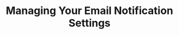 ---
# -------------------------- #
#          PAGE INFO         #
# -------------------------- #

title: Managing Your Email Notification Settings
permalink: /account-security/notifications/manage-email-notification-settings
keywords: notifications, manage email notifications, email, opt out, opt-out, suppress
summary: "Manage your Stitch email notification settings."

key: "manage-notification-settings"

layout: general
toc: true

type: "manage-your-account, notifications"
weight: 2

# In this guide, we'll cover:

# {% for section in page.sections %}
# - [{{ section.summary }}](#{{ section.anchor }})
# {% endfor %}

# -------------------------- #
#          CONTENT           #
# -------------------------- #

sections:
  - content: |
      {% include misc/data-files.html %}

      By default, every user in a Stitch account will receive all email notifications with the exception of the monthly billing invoice.

      To opt out of receiving replication error email notifications:

      1. Click {{ app.menu-paths.your-profile }}.
      2. In the **Your user profile** section, uncheck the {{ app.buttons.replication-notification-opt-out }} checkbox.
      3. Click {{ app.buttons.update-profile }}.

      **Note**: You will still receive general email notifications, such as notifications about approaching the account's row limit. Refer to the [Notification reference]({{ link.account.notification-reference | prepend: site.baseurl }}) each individual notification's opt out status.

    # title: "Opting out of replication error notifications"
    # anchor: "opt-out-replication-error-notifications"
    # summary: ""
---